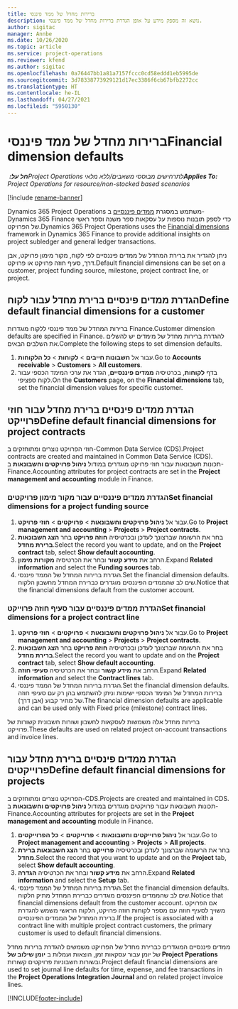 ```yaml
---
title: ברירות מחדל של ממד פיננסי
description: נושא זה מספק מידע על אופן הגדרת ברירות מחדל של ממד פיננסי.
author: sigitac
manager: Annbe
ms.date: 10/26/2020
ms.topic: article
ms.service: project-operations
ms.reviewer: kfend
ms.author: sigitac
ms.openlocfilehash: 0a76447bb1a81a7157fccc0cd58eddd1eb5995de
ms.sourcegitcommit: 3d78338773929121d17ec3386f6cb67bfb2272cc
ms.translationtype: HT
ms.contentlocale: he-IL
ms.lasthandoff: 04/27/2021
ms.locfileid: "5950130"
---
```

# <a name="financial-dimension-defaults"></a><span data-ttu-id="57ef2-103">ברירות מחדל של ממד פיננסי</span><span class="sxs-lookup"><span data-stu-id="57ef2-103">Financial dimension defaults</span></span>

<span data-ttu-id="57ef2-104">_**חל על:** ‏Project Operations לתרחישים מבוססי משאבים/ללא מלאי_</span><span class="sxs-lookup"><span data-stu-id="57ef2-104">_**Applies To:** Project Operations for resource/non-stocked based scenarios_</span></span>

[!include [rename-banner](~/includes/cc-data-platform-banner.md)]

<span data-ttu-id="57ef2-105">Dynamics 365 Project Operations משתמש במסגרת [ממדים פיננסיים](/dynamics365/finance/general-ledger/financial-dimensions) ב- Dynamics 365 Finance כדי לספק תובנות נוספות על עסקאות ספר משנה וספר ראשי של הפרויקט.</span><span class="sxs-lookup"><span data-stu-id="57ef2-105">Dynamics 365 Project Operations uses the [Financial dimensions](/dynamics365/finance/general-ledger/financial-dimensions) framework in Dynamics 365 Finance to provide additional insights on project subledger and general ledger transactions.</span></span>

<span data-ttu-id="57ef2-106">ניתן להגדיר את ברירת המחדל של ממדים פיננסיים לפי לקוח, מקור מימון פרויקט, אבן דרך, סעיף חוזה פרויקט או פרויקט.</span><span class="sxs-lookup"><span data-stu-id="57ef2-106">Default financial dimensions can be set on a customer, project funding source, milestone, project contract line, or project.</span></span>

## <a name="define-default-financial-dimensions-for-a-customer"></a><span data-ttu-id="57ef2-107">הגדרת ממדים פינסיים ברירת מחדל עבור לקוח</span><span class="sxs-lookup"><span data-stu-id="57ef2-107">Define default financial dimensions for a customer</span></span>

<span data-ttu-id="57ef2-108">ברירות המחדל של ממד פיננסי ללקוח מוגדרות Finance.</span><span class="sxs-lookup"><span data-stu-id="57ef2-108">Customer dimension defaults are specified in Finance.</span></span> <span data-ttu-id="57ef2-109">להגדרת ברירות מחדל של מימדים יש להשלים את השלבים הבאים.</span><span class="sxs-lookup"><span data-stu-id="57ef2-109">Complete the following steps to set dimension defaults.</span></span>

1. <span data-ttu-id="57ef2-110">עבור אל **חשבונות חייבים** > **לקוחות** > **כל הלקוחות**.</span><span class="sxs-lookup"><span data-stu-id="57ef2-110">Go to **Accounts receivable** > **Customers** > **All customers**.</span></span>
2. <span data-ttu-id="57ef2-111">בדף **לקוחות**, בכרטיסיה **ממדים פיננסיים**, הגדר את ערכי המימד הכספי עבור לקוח ספציפי.</span><span class="sxs-lookup"><span data-stu-id="57ef2-111">On the **Customers** page, on the **Financial dimensions** tab, set the financial dimension values for specific customer.</span></span>

## <a name="define-default-financial-dimensions-for-project-contracts"></a><span data-ttu-id="57ef2-112">הגדרת ממדים פינסיים ברירת מחדל עבור חוזי פרוייקט</span><span class="sxs-lookup"><span data-stu-id="57ef2-112">Define default financial dimensions for project contracts</span></span>

<span data-ttu-id="57ef2-113">חוזי הפרויקט נוצרים ומתוחזקים ב-Common Data Service ‏(CDS).</span><span class="sxs-lookup"><span data-stu-id="57ef2-113">Project contracts are created and maintained in Common Data Service (CDS).</span></span> <span data-ttu-id="57ef2-114">תכונות חשבונאות עבור חוזי פרויקט מוגדרים במודול **ניהול פרויקטים וחשבונאות** ב-Finance.</span><span class="sxs-lookup"><span data-stu-id="57ef2-114">Accounting attributes for project contracts are set in the **Project management and accounting** module in Finance.</span></span>

### <a name="set-financial-dimensions-for-a-project-funding-source"></a><span data-ttu-id="57ef2-115">הגדרת ממדים פיננסיים עבור מקור מימון פרויקטים</span><span class="sxs-lookup"><span data-stu-id="57ef2-115">Set financial dimensions for a project funding source</span></span>

1. <span data-ttu-id="57ef2-116">עבור אל **ניהול פרויקטים וחשבונאות** > **פרויקטים** > **חוזי פרויקט**.</span><span class="sxs-lookup"><span data-stu-id="57ef2-116">Go to **Project management and accounting** > **Projects** > **Project contracts**.</span></span>
2. <span data-ttu-id="57ef2-117">בחר את הרשומה שברצונך לעדכן ובכרטיסיה **חוזה פרויקט** בחר **הצג חשבונאות ברירת מחדל**.</span><span class="sxs-lookup"><span data-stu-id="57ef2-117">Select the record you want to update, and on the **Project contract** tab, select **Show default accounting**.</span></span>
3. <span data-ttu-id="57ef2-118">הרחב את **מידע קשור** ובחר את הכרטיסיה **מקורות מימון**.</span><span class="sxs-lookup"><span data-stu-id="57ef2-118">Expand **Related information** and select the **Funding sources** tab.</span></span>
4. <span data-ttu-id="57ef2-119">הגדרת ברירות המחדל של הממד פיננסי.</span><span class="sxs-lookup"><span data-stu-id="57ef2-119">Set the financial dimension defaults.</span></span> <span data-ttu-id="57ef2-120">שים לב שהממדים הפיננסים מוגדרים כברירת המחדל מחשבון הלקוח.</span><span class="sxs-lookup"><span data-stu-id="57ef2-120">Notice that the financial dimensions default from the customer account.</span></span>

### <a name="set-financial-dimensions-for-a-project-contract-line"></a><span data-ttu-id="57ef2-121">הגדרת ממדים פיננסיים עבור סעיף חוזה פרוייקט</span><span class="sxs-lookup"><span data-stu-id="57ef2-121">Set financial dimensions for a project contract line</span></span>

1. <span data-ttu-id="57ef2-122">עבור אל **ניהול פרויקטים וחשבונאות** > **פרויקטים** > **חוזי פרויקט**.</span><span class="sxs-lookup"><span data-stu-id="57ef2-122">Go to **Project management and accounting** > **Projects** > **Project contracts**.</span></span>
2. <span data-ttu-id="57ef2-123">בחר את הרשומה שברצונך לעדכן ובכרטיסיה **חוזה פרויקט** בחר **הצג חשבונאות ברירת מחדל**.</span><span class="sxs-lookup"><span data-stu-id="57ef2-123">Select the record you want to update and on the **Project contract** tab, select **Show default accounting**.</span></span>
3. <span data-ttu-id="57ef2-124">הרחב את **מידע קשור** ובחר את הכרטיסיה **סעיפי חוזה**.</span><span class="sxs-lookup"><span data-stu-id="57ef2-124">Expand **Related information** and select the **Contract lines** tab.</span></span>
4. <span data-ttu-id="57ef2-125">הגדרת ברירות המחדל של הממד פיננסי.</span><span class="sxs-lookup"><span data-stu-id="57ef2-125">Set the financial dimension defaults.</span></span> <span data-ttu-id="57ef2-126">ברירות המחדל של המימד הכספי ישימות וניתן להשתמש בהן רק עם סעיפי חוזה של מחיר קבוע (אבן דרך).</span><span class="sxs-lookup"><span data-stu-id="57ef2-126">The financial dimension defaults are applicable and can be used only with Fixed price (milestone) contract lines.</span></span>

<span data-ttu-id="57ef2-127">ברירות מחדל אלה משמשות לעסקאות לחשבון ושורות חשבונית קשורות של פרוייקט.</span><span class="sxs-lookup"><span data-stu-id="57ef2-127">These defaults are used on related project on-account transactions and invoice lines.</span></span>

## <a name="define-default-financial-dimensions-for-projects"></a><span data-ttu-id="57ef2-128">הגדרת ממדים פינסיים ברירת מחדל עבור פרוייקטים</span><span class="sxs-lookup"><span data-stu-id="57ef2-128">Define default financial dimensions for projects</span></span>

<span data-ttu-id="57ef2-129">הפרויקט נוצרים ומתוחזקים ב-CDS.</span><span class="sxs-lookup"><span data-stu-id="57ef2-129">Projects are created and maintained in CDS.</span></span> <span data-ttu-id="57ef2-130">תכונות חשבונאות עבור פרויקטים מוגדרים במודול **ניהול פרויקטים וחשבונאות** ב-Finance.</span><span class="sxs-lookup"><span data-stu-id="57ef2-130">Accounting attributes for projects are set in the **Project management and accounting** module in Finance.</span></span>

1. <span data-ttu-id="57ef2-131">עבור אל **ניהול פרוייקטים וחשבונאות** > **פרוייקטים** > **כל הפרוייקטים**.</span><span class="sxs-lookup"><span data-stu-id="57ef2-131">Go to **Project management and accounting** > **Projects** > **All projects**.</span></span>
2. <span data-ttu-id="57ef2-132">בחר את הרשומה שברצונך לעדכן ובכרטיסיה **פרוייקט** בחר **הצג חשבונאות ברירת מחדל**.</span><span class="sxs-lookup"><span data-stu-id="57ef2-132">Select the record that you want to update and on the **Project** tab, select **Show default accounting**.</span></span>
3. <span data-ttu-id="57ef2-133">הרחב את **מידע קשור** ובחר את הכרטיסיה **הגדרה**.</span><span class="sxs-lookup"><span data-stu-id="57ef2-133">Expand **Related information** and select the **Setup** tab.</span></span>
4. <span data-ttu-id="57ef2-134">הגדרת ברירות המחדל של הממד פיננסי.</span><span class="sxs-lookup"><span data-stu-id="57ef2-134">Set the financial dimension defaults.</span></span> <span data-ttu-id="57ef2-135">שים לב שהממדים הפיננסים מוגדרים כברירת המחדל מתיק הלקוח.</span><span class="sxs-lookup"><span data-stu-id="57ef2-135">Notice that financial dimensions default from the customer account.</span></span> <span data-ttu-id="57ef2-136">אם הפרויקט משויך לסעיף חוזה עם מספר לקוחות חוזה פרויקט, הלקוח הראשי משמש להגדרת ברירת המחדל של הממדים הפיננסיים.</span><span class="sxs-lookup"><span data-stu-id="57ef2-136">If the project is associated with a contract line with multiple project contract customers, the primary customer is used to default financial dimensions.</span></span>

<span data-ttu-id="57ef2-137">ממדים פיננסיים המוגדרים כברירת מחדל של הפרויקט משמשים להגדרת ברירות מחדל של יומן עבור עסקאות זמן, הוצאות ועמלות ב **יומן שילוב של Project Pperations** ובשורות חשבוניות פרויקטים קשורות.</span><span class="sxs-lookup"><span data-stu-id="57ef2-137">Project default financial dimensions are used to set journal line defaults for time, expense, and fee transactions in the **Project Operations Integration Journal** and on related project invoice lines.</span></span>


[!INCLUDE[footer-include](../includes/footer-banner.md)]